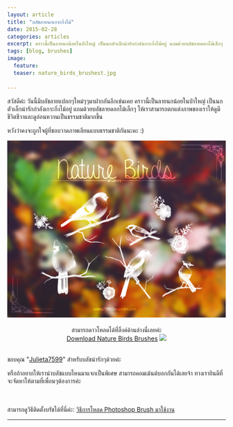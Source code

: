 ```yaml
---
layout: article
title: "บลัชลายนกเกาะกิ่งไม้"
date: 2015-02-28
categories: articles
excerpt: คราวนี้เป็นลายนกน้อยในป่าใหญ่ เป็นนกตัวเล็กน่ารักกำลังเกาะกิ่งไม้อยู่ แถมด้วยบลัชลายดอกไม้เล็กๆ 
tags: [blog, brushes]
image:
  feature: 
  teaser: nature_birds_brushest.jpg

---
```


สวัสดีค่ะ วันนี้มีบลัชลายแปลกๆใหม่ๆๆมาฝากกันอีกเช่นเคย คราวนี้เป็นลายนกน้อยในป่าใหญ่ เป็นนกตัวเล็กน่ารักกำลังเกาะกิ่งไม้อยู่ แถมด้วยบลัชลายดอกไม้เล็กๆ ให้เราสามารถตกแต่งภาพของเราให้ดูมีชีวิตชีวาและดูอ่อนหวานเป็นธรรมชาติมากขึ้น

หวังว่าคงจะถูกใจผู้ที่ชอบวาดภาพเลียนแบบธรรมชาติกันนะคะ :)

<center><a href="http://julieta7599.deviantart.com/art/Nature-Birds-Brushes-406169931" target="_blank"><img src="https://github.com/elapaint/elapaint.github.io/blob/master/images/nature_birds_brushes.png?raw=true"></a></center>
<br>
<center>สามารถดาวโหลดได้ที่ลิ้งค์ด้านล่างนี่เลยค่ะ</center>
<center> <a href="http://www.4shared.com/zip/TkCX14Q8ba/nature_birds_by_julieta7599.html" target="_blank">Download Nature Birds Brushes</a> <img src="http://i736.photobucket.com/albums/xx9/Cutieberries/My%20Blog/Mini%20icon/e3d8da886eb4e74eb40d600e79fcaab4.gif"></center>
<br>

ขอบคุณ "<a href="http://julieta7599.deviantart.com/art/Nature-Birds-Brushes-406169931" target="_blank">Julieta7599</a>" สำหรับบลัชน่ารักๆด้วยค่ะ


หรือถ้าอยากให้เรานำบลัชแบบไหนมาแจกเป็นพิเศษ สามารถคอมเม้นต์บอกกันได้เลยจ้า ทางเรายินดีที่จะจัดหาให้ตามที่เพื่อนๆต้องการค่ะ



<br><br>
สามารถดูวิธีติดตั้งบรัชได้ที่นี่ค่ะ: <a href="http://elapaint.github.io//articles/how-to-install-brush/" target="_blank">วิธีการโหลด Photoshop Brush มาใช้งาน</a>

----------
<div class="fb-comments" data-href="http://www.elapaint.com//articles/nature-birds-brushes/" data-numposts="5" data-colorscheme="light"></div>


<div id="fb-root"></div>
<script>(function(d, s, id) {
  var js, fjs = d.getElementsByTagName(s)[0];
  if (d.getElementById(id)) return;
  js = d.createElement(s); js.id = id;
  js.src = "//connect.facebook.net/en_US/sdk.js#xfbml=1&version=v2.0";
  fjs.parentNode.insertBefore(js, fjs);
}(document, 'script', 'facebook-jssdk'));</script>

<div class="fb-like" data-href="http://www.elapaint.com//articles/nature-birds-brushes/" data-layout="standard" data-action="like" data-show-faces="true" data-share="false"></div>



